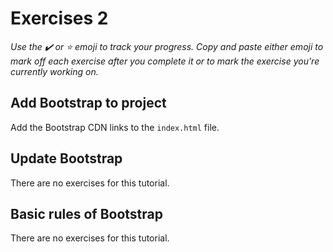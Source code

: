 # Exercises 2

*Use the ✔️ or ⭐️ emoji to track your progress. Copy and paste either emoji to mark off each exercise after you complete it or to mark the exercise you're currently working on.*

## Add Bootstrap to project

Add the Bootstrap CDN links to the `index.html` file.


## Update Bootstrap

There are no exercises for this tutorial.


## Basic rules of Bootstrap

There are no exercises for this tutorial.

